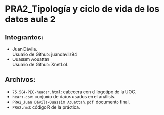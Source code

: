 # PRA2_Tipología y ciclo de vida de los datos aula 2


## Integrantes:

* Juan Dávila.  
  Usuario de Github: juandavila94
* Ouassim Aouattah  
  Usuario de Github: XnetLoL
  
  
 ## Archivos:
 
 - `75.584-PEC-header.html`: cabecera con el logotipo de la UOC.
 - `heart.csv`: conjunto de datos usados en el análisis.
 - `PRA2_Juan Dávila-Ouassim Aouattah.pdf`: documento final.
 - `PRA2.rmd`: código R de la práctica.